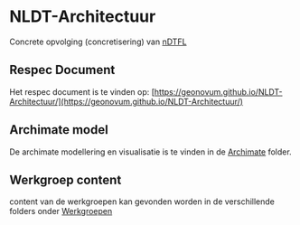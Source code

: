 # NLDT-Architectuur
Concrete opvolging (concretisering) van [nDTFL](https://geonovum.github.io/DTFL/Referentie%20Architectuur/)

## Respec Document

Het respec document is te vinden op: [https://geonovum.github.io/NLDT-Architectuur/](https://geonovum.github.io/NLDT-Architectuur/)


## Archimate model

De archimate modellering en visualisatie is te vinden in de [Archimate](./Archimate/readme.md) folder.

## Werkgroep content

content van de werkgroepen kan gevonden worden in de verschillende folders onder [Werkgroepen](./Werkgroepen/README.md)


